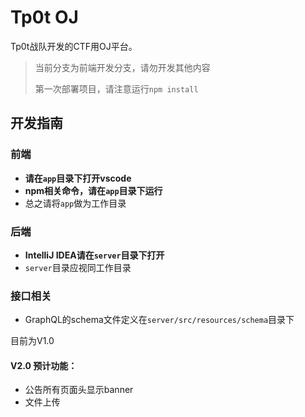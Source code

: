 # Tp0t OJ

Tp0t战队开发的CTF用OJ平台。

> 当前分支为前端开发分支，请勿开发其他内容
> 
> 第一次部署项目，请注意运行`npm install`

## 开发指南

### 前端

+ **请在`app`目录下打开vscode**
+ **npm相关命令，请在`app`目录下运行**
+ 总之请将`app`做为工作目录

### 后端

+ **IntelliJ IDEA请在`server`目录下打开**
+ `server`目录应视同工作目录

### 接口相关

+ GraphQL的schema文件定义在`server/src/resources/schema`目录下



目前为V1.0

#### V2.0 预计功能：

- 公告所有页面头显示banner
- 文件上传